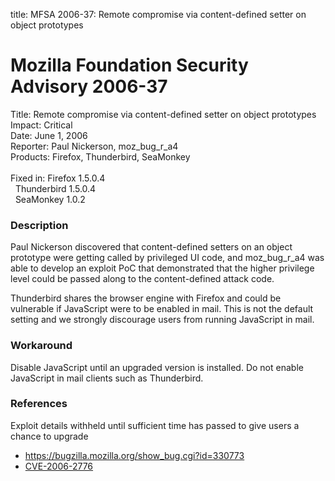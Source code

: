 title: MFSA 2006-37: Remote compromise via content-defined setter on object prototypes

<h1>Mozilla Foundation Security Advisory 2006-37</h1>

<p><span class="label">Title:</span>      Remote compromise via content-defined setter on object prototypes<br/>
<span class="label">Impact:</span>     Critical<br/>
<span class="label">Date:</span>       June 1, 2006<br/>
<span class="label">Reporter:</span>   Paul Nickerson, moz_bug_r_a4<br/>
<span class="label">Products:</span>   Firefox, Thunderbird, SeaMonkey<br/>
<br/>
<span class="label">Fixed in:</span>   Firefox 1.5.0.4<br/>
<span class="label">&#160;</span>      Thunderbird 1.5.0.4<br/>
<span class="label">&#160;</span>      SeaMonkey 1.0.2</p>

<h3>Description</h3>

<p>Paul Nickerson discovered that content-defined setters on an object prototype were
getting called by privileged UI code, and moz_bug_r_a4 was able to develop an
exploit PoC that demonstrated that the higher privilege level could be passed
along to the content-defined attack code.</p>

<p class="note">Thunderbird shares the browser engine with Firefox
and could be vulnerable if JavaScript were to be enabled in mail. This is not
the default setting and we strongly discourage users from running
JavaScript in mail.</p>

<h3>Workaround</h3>

<p>Disable JavaScript until an upgraded version is installed. Do not enable
JavaScript in mail clients such as Thunderbird.</p>

<h3>References</h3>

<p>Exploit details withheld until sufficient time has passed to give
users a chance to upgrade</p>

<ul>
<li><a href="https://bugzilla.mozilla.org/show_bug.cgi?id=330773">
https://bugzilla.mozilla.org/show_bug.cgi?id=330773</a></li>
<li>
<a class="ex-ref" href="http://www.cve.mitre.org/cgi-bin/cvename.cgi?name=CVE-2006-2776">CVE-2006-2776</a></li>
</ul>



